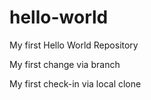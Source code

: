 # hello-world
My first Hello World Repository

My first change via branch

My first check-in via local clone
